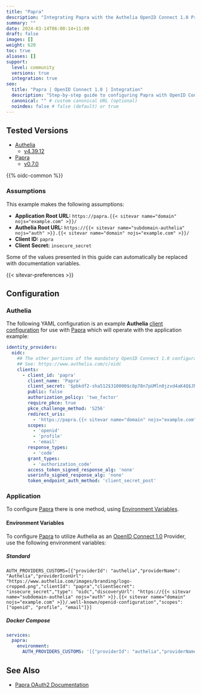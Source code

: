 ```yaml
---
title: "Papra"
description: "Integrating Papra with the Authelia OpenID Connect 1.0 Provider."
summary: ""
date: 2024-03-14T06:00:14+11:00
draft: false
images: []
weight: 620
toc: true
aliases: []
support:
  level: community
  versions: true
  integration: true
seo:
  title: "Papra | OpenID Connect 1.0 | Integration"
  description: "Step-by-step guide to configuring Papra with OpenID Connect 1.0 for secure SSO. Enhance your login flow using Authelia’s modern identity management."
  canonical: "" # custom canonical URL (optional)
  noindex: false # false (default) or true
---
```


## Tested Versions

- [Authelia]
  - [v4.39.12](https://github.com/authelia/authelia/releases/tag/v4.39.12)
- [Papra]
  - [v0.7.0](https://github.com/papra-hq/papra/releases/tag/%40papra%2Fapp-server%400.7.0)

{{% oidc-common %}}

### Assumptions

This example makes the following assumptions:

- __Application Root URL:__ `https://papra.{{< sitevar name="domain" nojs="example.com" >}}/`
- __Authelia Root URL:__ `https://{{< sitevar name="subdomain-authelia" nojs="auth" >}}.{{< sitevar name="domain" nojs="example.com" >}}/`
- __Client ID:__ `papra`
- __Client Secret:__ `insecure_secret`

Some of the values presented in this guide can automatically be replaced with documentation variables.

{{< sitevar-preferences >}}

## Configuration

### Authelia

The following YAML configuration is an example __Authelia__ [client configuration] for use with [Papra] which will
operate with the application example:

```yaml {title="configuration.yml"}
identity_providers:
  oidc:
    ## The other portions of the mandatory OpenID Connect 1.0 configuration go here.
    ## See: https://www.authelia.com/c/oidc
    clients:
      - client_id: 'papra'
        client_name: 'Papra'
        client_secret: '$pbkdf2-sha512$310000$c8p78n7pUMln0jzvd4aK4Q$JNRBzwAo0ek5qKn50cFzzvE9RXV88h1wJn5KGiHrD0YKtZaR/nCb2CJPOsKaPK0hjf.9yHxzQGZziziccp6Yng'  # The digest of 'insecure_secret'.
        public: false
        authorization_policy: 'two_factor'
        require_pkce: true
        pkce_challenge_method: 'S256'
        redirect_uris:
          - 'https://papra.{{< sitevar name="domain" nojs="example.com" >}}/api/v2/users/oidc/callback'
        scopes:
          - 'openid'
          - 'profile'
          - 'email'
        response_types:
          - 'code'
        grant_types:
          - 'authorization_code'
        access_token_signed_response_alg: 'none'
        userinfo_signed_response_alg: 'none'
        token_endpoint_auth_method: 'client_secret_post'
```

### Application

To configure [Papra] there is one method, using [Environment Variables](#environment-variables).

#### Environment Variables

To configure [Papra] to utilize Authelia as an [OpenID Connect 1.0] Provider, use the following environment variables:

##### Standard

```shell {title=".env"}
AUTH_PROVIDERS_CUSTOMS=[{"providerId": "authelia","providerName": "Authelia","providerIconUrl": "https://www.authelia.com/images/branding/logo-cropped.png","clientId": "papra","clientSecret": "insecure_secret","type": "oidc","discoveryUrl": "https://{{< sitevar name="subdomain-authelia" nojs="auth" >}}.{{< sitevar name="domain" nojs="example.com" >}}/.well-known/openid-configuration","scopes": ["openid", "profile", "email"]}]
```

##### Docker Compose

```yaml {title="compose.yml"}
services:
  papra:
    environment:
      AUTH_PROVIDERS_CUSTOMS: '[{"providerId": "authelia","providerName": "Authelia","providerIconUrl": "https://www.authelia.com/images/branding/logo-cropped.png","clientId": "papra","clientSecret": "insecure_secret","pkce": true,"type": "oidc","discoveryUrl": "https://{{< sitevar name="subdomain-authelia" nojs="auth" >}}.{{< sitevar name="domain" nojs="example.com" >}}/.well-known/openid-configuration","scopes": ["openid", "profile", "email"]}]'
```

## See Also

- [Papra OAuth2 Documentation](https://docs.papra.app/guides/setup-custom-oauth2-providers/)

[Papra]: https://papra.app/
[Authelia]: https://www.authelia.com
[OpenID Connect 1.0]: ../../introduction.md
[client configuration]: ../../../../configuration/identity-providers/openid-connect/clients.md
